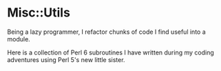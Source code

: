 # Misc::Utils

Being a lazy programmer, I refactor chunks of code I find useful into a module.

Here is a collection of Perl 6 subroutines I have written during my coding adventures using Perl 5's new little sister.

